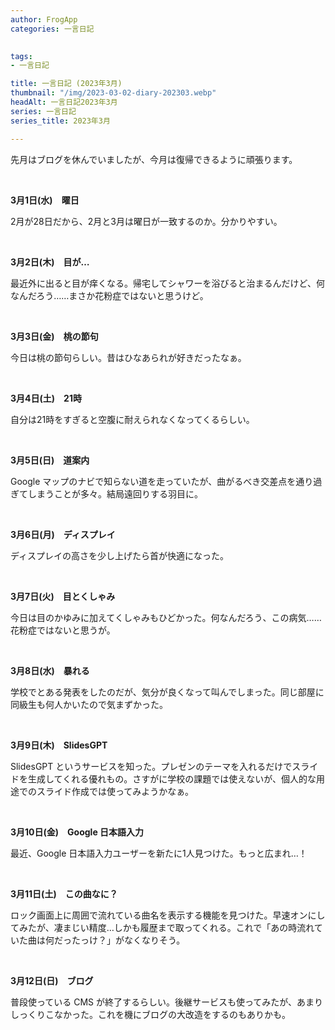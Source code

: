 ```yaml
---
author: FrogApp
categories: 一言日記

 
tags:
- 一言日記

title: 一言日記 (2023年3月)
thumbnail: "/img/2023-03-02-diary-202303.webp"
headAlt: 一言日記2023年3月
series: 一言日記
series_title: 2023年3月

---
```

先月はブログを休んでいましたが、今月は復帰できるように頑張ります。

<br>

**3月1日(水)　曜日**

2月が28日だから、2月と3月は曜日が一致するのか。分かりやすい。

<br>

**3月2日(木)　目が…**

最近外に出ると目が痒くなる。帰宅してシャワーを浴びると治まるんだけど、何なんだろう……まさか花粉症ではないと思うけど。

<br>

**3月3日(金)　桃の節句**

今日は桃の節句らしい。昔はひなあられが好きだったなぁ。

<br>

**3月4日(土)　21時**

自分は21時をすぎると空腹に耐えられなくなってくるらしい。

<br>

**3月5日(日)　道案内**

Google マップのナビで知らない道を走っていたが、曲がるべき交差点を通り過ぎてしまうことが多々。結局遠回りする羽目に。

<br>

**3月6日(月)　ディスプレイ**

ディスプレイの高さを少し上げたら首が快適になった。

<br>

**3月7日(火)　目とくしゃみ**

今日は目のかゆみに加えてくしゃみもひどかった。何なんだろう、この病気……花粉症ではないと思うが。

<br>

**3月8日(水)　暴れる**

学校でとある発表をしたのだが、気分が良くなって叫んでしまった。同じ部屋に同級生も何人かいたので気まずかった。

<br>

**3月9日(木)　SlidesGPT**

SlidesGPT というサービスを知った。プレゼンのテーマを入れるだけでスライドを生成してくれる優れもの。さすがに学校の課題では使えないが、個人的な用途でのスライド作成では使ってみようかなぁ。

<br>

**3月10日(金)　Google 日本語入力**

最近、Google 日本語入力ユーザーを新たに1人見つけた。もっと広まれ…！

<br>

**3月11日(土)　この曲なに？**

ロック画面上に周囲で流れている曲名を表示する機能を見つけた。早速オンにしてみたが、凄まじい精度…しかも履歴まで取ってくれる。これで「あの時流れていた曲は何だったっけ？」がなくなりそう。

<br>

**3月12日(日)　ブログ**

普段使っている CMS が終了するらしい。後継サービスも使ってみたが、あまりしっくりこなかった。これを機にブログの大改造をするのもありかも。
